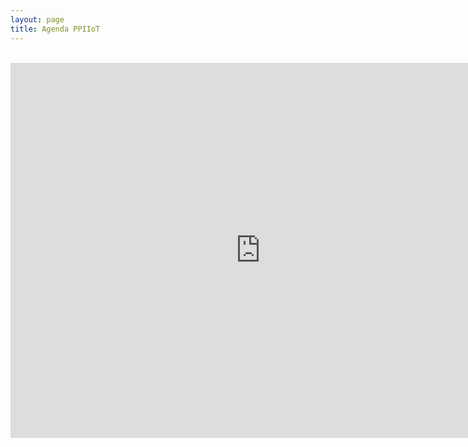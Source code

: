 ```yaml
---
layout: page
title: Agenda PPIIoT
---
```


<br/>
<iframe src="https://calendar.google.com/calendar/embed?src=c_t933ndkuoicce9pdr0qbr64vdk%40group.calendar.google.com&ctz=America%2FRecife" style="border: 0" width="800" height="600" frameborder="0" scrolling="no"></iframe>
